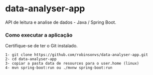 # data-analyser-app

API de leitura e analise de dados - Java / Spring Boot.
### Como executar a aplicação
Certifique-se de ter o Git instalado.
```
1- git clone https://github.com/robinsonvs/data-analyser-app.git
2- cd data-analyser-app
3- copiar a pasta data de resources para o user.home (linux)
4- mvn spring-boot:run ou ./mvnw spring-boot:run
```